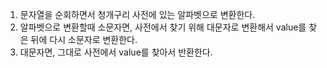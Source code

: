 1. 문자열을 순회하면서 청개구리 사전에 있는 알파벳으로 변환한다.
2. 알파벳으로 변환할때 소문자면, 사전에서 찾기 위해 대문자로 변환해서 value를 찾은 뒤에 다시 소문자로 변환한다.
3. 대문자면, 그대로 사전에서 value를 찾아서 반환한다.
